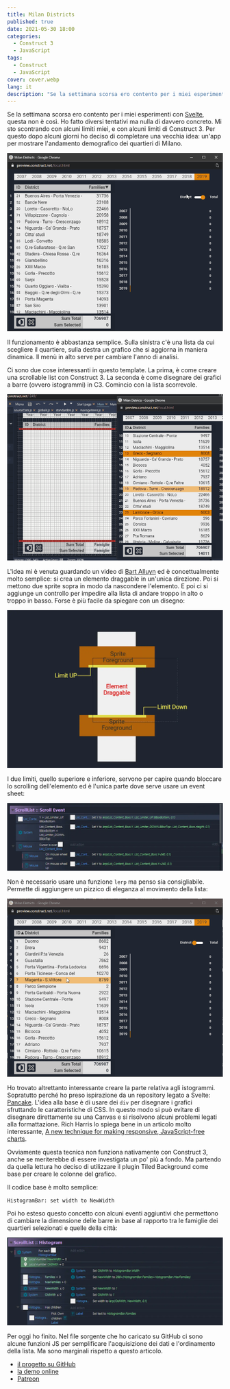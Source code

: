 ```yaml
---
title: Milan Districts
published: true
date: 2021-05-30 18:00
categories:
  - Construct 3
  - JavaScript
tags:
  - Construct
  - JavaScript
cover: cover.webp
lang: it
description: "Se la settimana scorsa ero contento per i miei esperimenti con Svelte, questa non è così. Ho fatto diversi tentativi ma nulla di davvero concreto. Mi sto scontrando con alcuni limiti miei, e con alcuni limiti di Construct 3. Per questo dopo alcuni giorni ho deciso di completare una vecchia idea: un'app per mostrare l'andamento demografico dei quartieri di Milano."
---
```


Se la settimana scorsa ero contento per i miei esperimenti con [Svelte](https://svelte.dev/), questa non è così. Ho fatto diversi tentativi ma nulla di davvero concreto. Mi sto scontrando con alcuni limiti miei, e con alcuni limiti di Construct 3. Per questo dopo alcuni giorni ho deciso di completare una vecchia idea: un'app per mostrare l'andamento demografico dei quartieri di Milano. 

![animation](./animation.gif)

Il funzionamento è abbastanza semplice. Sulla sinistra c'è una lista da cui scegliere il quartiere, sulla destra un grafico che si aggiorna in maniera dinamica. Il menù in alto serve per cambiare l'anno di analisi.

Ci sono due cose interessanti in questo template. La prima, è come creare una scrollable list con Construct 3. La seconda è come disegnare dei grafici a barre (ovvero istogrammi) in C3. Comincio con la lista scorrevole.

![scrollable list in construct 3](./animation-02.gif)

L'idea mi è venuta guardando un video di [Bart Alluyn](https://www.youtube.com/watch?v=K5lu4GTFm3o) ed è concettualmente molto semplice: si crea un elemento draggable in un'unica direzione. Poi si mettono due sprite sopra in modo da nascondere l'elemento. E poi ci si aggiunge un controllo per impedire alla lista di andare troppo in alto o troppo in basso. Forse è più facile da spiegare con un disegno:

![Immagine](./scrollable-list-structure.webp)

I due limiti, quello superiore e inferiore, servono per capire quando bloccare lo scrolling dell'elemento ed è l'unica parte dove serve usare un event sheet:

![Immagine](./scrollable-list-events.webp)

Non è necessario usare una funzione `lerp` ma penso sia consigliabile. Permette di aggiungere un pizzico di eleganza al movimento della lista:

![scrollable list in construct 3](./animation-03.gif)

Ho trovato altrettanto interessante creare la parte relativa agli istogrammi. Sopratutto perché ho preso ispirazione da un repository legato a Svelte: [Pancake](https://github.com/Rich-Harris/pancake). L'idea alla base è di usare dei `div` per disegnare i grafici sfruttando le caratteristiche di CSS. In questo modo si può evitare di disegnare direttamente su una Canvas e si risolvono alcuni problemi legati alla formattazione. Rich Harris lo spiega bene in un articolo molto interessante, [A new technique for making responsive, JavaScript-free charts](https://dev.to/richharris/a-new-technique-for-making-responsive-javascript-free-charts-gmp).

Ovviamente questa tecnica non funziona nativamente con Construct 3, anche se meriterebbe di essere investigata un po' più a fondo. Ma partendo da quella lettura ho deciso di utilizzare il plugin Tiled Background come base per creare le colonne del grafico.

Il codice base è molto semplice:

```text
HistogramBar: set width to NewWidth
```

Poi ho esteso questo concetto con alcuni eventi aggiuntivi che permettono di cambiare la dimensione delle barre in base al rapporto tra le famiglie dei quartieri selezionati e quelle della città:

![Immagine](./histogram-events.webp)

Per oggi ho finito. Nel file sorgente che ho caricato su GitHub ci sono alcune funzioni JS per semplificare l'acquisizione dei dati e l'ordinamento della lista. Ma sono marginali rispetto a questo articolo.

- [il progetto su GitHub](https://github.com/el3um4s/construct-demo)
- [la demo online](https://c3demo.stranianelli.com/javascript/011-milan-districts/demo/)
- [Patreon](https://www.patreon.com/el3um4s)